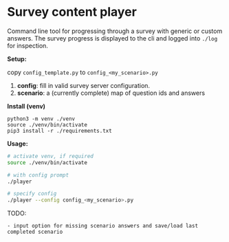 # Survey content player

Command line tool for progressing through a survey with generic or custom answers.
The survey progress is displayed to the cli and logged into `./log` for inspection.


**Setup:**

copy `config_template.py` to `config_<my_scenario>.py`

1) **config**: fill in valid survey server configuration.
2) **scenario**: a (currently complete) map of question ids and answers


**Install (venv)**

```
python3 -m venv ./venv
source ./venv/bin/activate
pip3 install -r ./requirements.txt
```

**Usage:**

```bash
# activate venv, if required
source ./venv/bin/activate

# with config prompt
./player

# specify config
./player --config config_<my_scenario>.py

```

TODO:

    - input option for missing scenario answers and save/load last completed scenario
